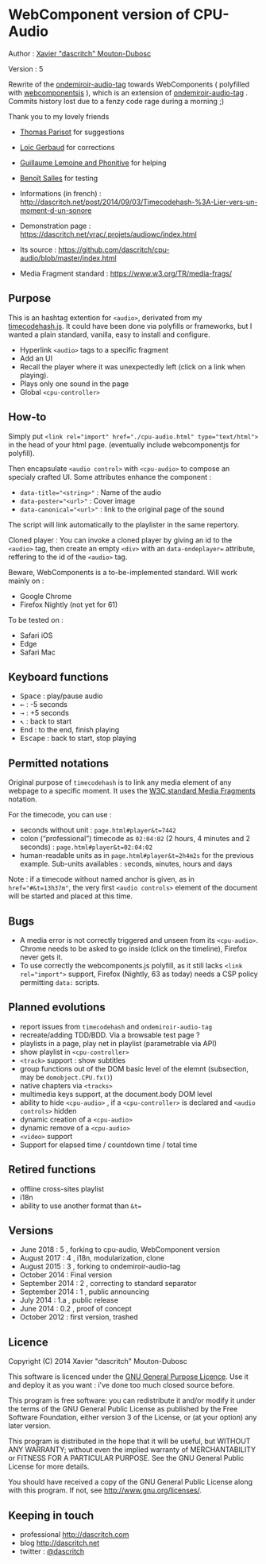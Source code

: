 WebComponent version of CPU-Audio
=================================

Author :  [Xavier "dascritch" Mouton-Dubosc](http://dascritch.com)

Version : 5

Rewrite of the [ondemiroir-audio-tag](https://github.com/dascritch/ondemiroir-audio-tag) towards WebComponents ( polyfilled with [webcomponentsjs](https://github.com/webcomponents/webcomponentsjs) ), which is an extension of [ondemiroir-audio-tag](https://github.com/dascritch/timecodehash)  . Commits history lost due to a fenzy code rage during a morning ;)

Thank you to my lovely friends
* [Thomas Parisot](https://oncletom.io/) for suggestions
* [Loïc Gerbaud](https://github.com/chibani) for corrections
* [Guillaume Lemoine and Phonitive](http://www.phonitive.fr/) for helping
* [Benoît Salles](https://twitter.com/infestedgrunt) for testing

* Informations (in french) : <http://dascritch.net/post/2014/09/03/Timecodehash-%3A-Lier-vers-un-moment-d-un-sonore>
* Demonstration page : https://dascritch.net/vrac/.projets/audiowc/index.html
* Its source : https://github.com/dascritch/cpu-audio/blob/master/index.html
* Media Fragment standard : https://www.w3.org/TR/media-frags/

Purpose
-------

This is an hashtag extention for `<audio>`, derivated from my [timecodehash.js](https://github.com/dascritch/timecodehash). It could have been done via polyfills or frameworks, but I wanted a plain standard, vanilla, easy to install and configure.

* Hyperlink `<audio>` tags to a specific fragment
* Add an UI
* Recall the player where it was unexpectedly left (click on a link when playing).
* Plays only one sound in the page
* Global `<cpu-controller>` 

How-to
------

Simply put `<link rel="import" href="./cpu-audio.html" type="text/html">` in the head of your html page. (eventually include webcomponentjs for polyfill).

Then encapsulate  `<audio control>` with `<cpu-audio>` to compose an specialy crafted UI. Some attributes enhance the component :

* `data-title="<string>"` : Name of the audio
* `data-poster="<url>"` : Cover image
* `data-canonical="<url>"` : link to the original page of the sound

The script will link automatically to the playlister in the same repertory.

Cloned player : You can invoke a cloned player by giving an id to the `<audio>` tag, then create an empty `<div>` with an `data-ondeplayer=` attribute, reffering to the id of the `<audio>` tag.

Beware, WebComponents is a to-be-implemented standard. Will work mainly on : 

* Google Chrome
* Firefox Nightly (not yet for 61)

To be tested on :

* Safari iOS
* Edge
* Safari Mac

Keyboard functions
------------------

* <kbd>Space</kbd> : play/pause audio
* <kbd>←</kbd> : -5 seconds
* <kbd>→</kbd> : +5 seconds
* <kbd>↖</kbd> : back to start
* <kbd>End</kbd> : to the end, finish playing
* <kbd>Escape</kbd> : back to start, stop playing

Permitted notations
-------------------

Original purpose of `timecodehash` is to link any media element of any webpage to a specific moment. It uses the [W3C standard Media Fragments](https://www.w3.org/TR/media-frags/) notation. 

For the timecode, you can use :

* seconds without unit : `page.html#player&t=7442`
* colon (“professional”) timecode as `02:04:02` (2 hours, 4 minutes and 2 seconds) : `page.html#player&t=02:04:02`
* human-readable units as in `page.html#player&t=2h4m2s` for the previous example. Sub-units availables : `s`econds, `m`inutes, `h`ours and `d`ays

Note : if a timecode without named anchor is given, as in `href="#&t=13h37m"`, the very first `<audio controls>` element of the document will be started and placed at this time.

Bugs
----

- A media error is not correctly triggered and unseen from its  `<cpu-audio>`. Chrome needs to be asked to go inside (click on the timeline), Firefox never gets it.
- To use correctly the webcomponents.js polyfill, as it still lacks `<link rel="import">` support, Firefox (Nightly, 63 as today) needs a CSP policy permitting `data:` scripts.

Planned evolutions
------------------

* report issues from `timecodehash` and `ondemiroir-audio-tag`
* recreate/adding TDD/BDD.  Via a browsable test page ?
* playlists in a page, play net in playlist (parametrable via API)
* show playlist in `<cpu-controller>`
* `<track>` support : show subtitles 
* group functions out of the DOM basic level of the elemnt (subsection, may be `domobject.CPU.fx()`)
* native chapters via `<tracks>`
* multimedia keys support, at the document.body DOM level
* ability to hide `<cpu-audio>` , if a `<cpu-controller>` is declared and `<audio controls>` hidden
* dynamic creation of a `<cpu-audio>`
* dynamic remove of a `<cpu-audio>`
* `<video>` support
* Support for elapsed time / countdown time / total time

Retired functions
-----------------

- offline cross-sites playlist
- i18n
- ability to use another format than `&t=`

Versions
--------

* June 2018 : 5 , forking to cpu-audio, WebComponent version
* August 2017 : 4 , i18n, modularization, clone
* August 2015 : 3 , forking to ondemiroir-audio-tag
* October 2014 : Final version
* September 2014 : 2 , correcting to standard separator
* September 2014 : 1 , public announcing
* July 2014 : 1.a , public release
* June 2014 : 0.2 , proof of concept
* October 2012 : first version, trashed

Licence
-------

Copyright (C) 2014 Xavier "dascritch" Mouton-Dubosc

This software is licenced under the [GNU General Purpose Licence](http://www.gnu.org/licenses/gpl-3.0.txt).
Use it and deploy it as you want : i've done too much closed source before.

This program is free software: you can redistribute it and/or modify
it under the terms of the GNU General Public License as published by
the Free Software Foundation, either version 3 of the License, or
(at your option) any later version.

This program is distributed in the hope that it will be useful,
but WITHOUT ANY WARRANTY; without even the implied warranty of
MERCHANTABILITY or FITNESS FOR A PARTICULAR PURPOSE.  See the
GNU General Public License for more details.

You should have received a copy of the GNU General Public License
along with this program.  If not, see <http://www.gnu.org/licenses/>.

Keeping in touch
----------------

* professional <http://dascritch.com>
* blog <http://dascritch.net>
* twitter : [@dascritch](https://twitter.com/dascritch)
